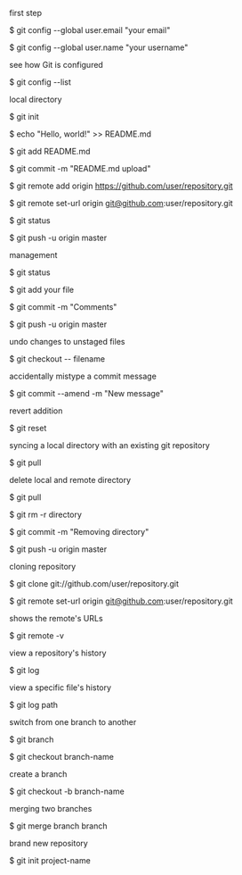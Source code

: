 first step

$ git config --global user.email "your email"

$ git config --global user.name "your username"


see how Git is configured

$ git config --list


local directory

$ git init 

$ echo "Hello, world!" >> README.md 

$ git add README.md

$ git commit -m "README.md upload"

$ git remote add origin https://github.com/user/repository.git

$ git remote set-url origin git@github.com:user/repository.git

$ git status

$ git push -u origin master 


management

$ git status

$ git add your file

$ git commit -m "Comments"

$ git push -u origin master


undo changes to unstaged files

$ git checkout -- filename


accidentally mistype a commit message

$ git commit --amend -m "New message"


revert addition

$ git reset


syncing a local directory with an existing git repository

$ git pull


delete local and remote directory

$ git pull

$ git rm -r directory

$ git commit -m "Removing directory"

$ git push -u origin master


cloning repository

$ git clone git://github.com/user/repository.git

$ git remote set-url origin git@github.com:user/repository.git


shows the remote's URLs

$ git remote -v


view a repository's history

$ git log


view a specific file's history

$ git log path


switch from one branch to another

$ git branch

$ git checkout branch-name


create a branch

$ git checkout -b branch-name


merging two branches

$ git merge branch branch


brand new repository

$ git init project-name